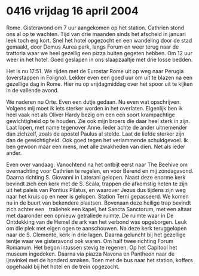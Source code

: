# 0416 vrijdag 16 april 2004
Rome. Gisteravond om 7 uur aangekomen op het station. Cathrien stond ons al op te wachten. Tijd van drie maanden sinds het afscheid in januari leek toch erg kort. Snel het hotel opgezocht en een wandeling door de stad gemaakt, door Domus Aurea park, langs Forum en weer terug naar de trattoria waar we heel gezellig een pizza buiten gegeten hebben. Om 12 uur weer in het hotel. Goed geslapen in ons slaapzaaltje met drie losse bedden.

Het is nu 17:51. We rijden met de Eurostar Rome uit op weg naar Perugia (overstappen in Foligno). Lekker even een goed uur om uit te blazen na een gezellige dag in Rome. Hier nu op vrijdagmiddag over het spoor uit te kijken in de vallende avond.

We naderen nu Orte. Even een dutje gedaan. Nu even wat opschrijven. Volgens mij moet ik iets sterker worden in het overlaten. Eigenlijk ben ik heel vaak net als Oliver Hardy bezig om een een soort krampachtige gewichtigheid op te houden. Zie ook mijn broers die daar heel sterk in zijn. Laat lopen, met name tegenover Anne. Ieder achte de ander uitnemender dan zichzelf, zoals de apostel Paulus al stelde. Laat de liefde sterker zijn dan de gewichtigheid. Ook goed tegen het verlammende schuldgevoel. Ik ben gewoon maar een mens, met alle zwakheden van dien. Net als ieder ander.

Even over vandaag. Vanochtend na het ontbijt eerst naar The Beehive om overnachting voor Cathrien te regelen, en voor Berend en mij zondagavond. Daarna richting S. Giovanni in Laterani gelopen. Naast deze enorme kerk bevindt zich een kerk met de S. Scala, trappen die afkomstig heten te zijn uit het paleis van Pontius Pilatus, en waarover Jezus dus tijdens zijn weg naar het kruis op en neer is gelopen. Station Terni gepasseerd. We komen nu in de buurt van bekendere plaatsen. Bovenaan deze heilige trap bevindt zich achter een    traliehek een kapel, het Sancta Sanctorum, met een altaar met daaronder een opnieuw getraliede ruimte. De ruimte waar in De Ontdekking van de Hemel de ark van het verbond was opgeborgen. Leuk om die plek met eigen ogen te aanschouwen. Na deze kerk teruggelopen naar de S. Clemente, kerk in drie lagen. Daarna geluncht bij het gezellige tentje waar we gisteravond ook waren. Om half twee richting Forum Romanum. Het begon intussen stevig te regenen. Op het Capitool het museum ingedoken. Daarna via piazza Navona en Pantheon naar de ijswinkel met de honderd smaken. Toen met de bus naar het station, koffers opgehaald bij het hotel en de trein opgezocht.